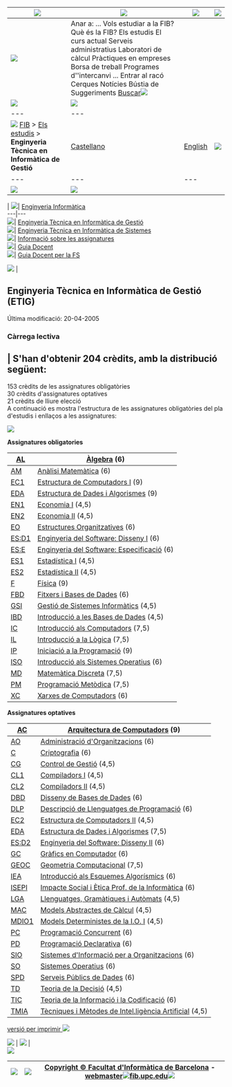 [![](/imatges/logoupc.gif)](index.md) | [![](/imatges-verdblau/logofib.gif)](ca.md) | ![](/imatges/pixel.gif) | ![](/imatges/pixel.gif)  
---|---|---|---  
[![](/imatges-verdblau/raco.gif)](index.md) |  Anar a:  ... Vols estudiar a la FIB? Què és la FIB? Els estudis El curs actual Serveis administratius Laboratori de càlcul Pràctiques en empreses Borsa de treball Programes d''intercanvi ... Entrar al racó Cerques Notícies Bústia de Suggeriments  [Buscar](document.forms\[0\].submit\(\).md)![](/imatges/pixel.gif)  
![](/imatges-verdblau/ombralogo.gif) | ![](/imatges/pixel.gif)  
---|---  
![](/imatges/pixel.gif) [FIB](ca.md) > [Els estudis](ca/Estudis.md) > **Enginyeria Tècnica en Informàtica de Gestió** | [Castellano](es.md) | [English](en.md)| ![](/imatges/pixel.gif)  
---|---|---  
![](/imatges/pixel.gif) |  ![](/imatges/pixel.gif)  
  
| ![](/imatges/pixel.gif)| [Enginyeria
Informàtica](ca/Estudis/pla91/ei91.html.md)  
---|---  
![](/imatges/pixel.gif)| [Enginyeria Tècnica en Informàtica de
Gestió](ca/Estudis/pla91/etig91.html.md)  
![](/imatges/pixel.gif)| [Enginyeria Tècnica en Informàtica de
Sistemes](ca/Estudis/pla91/etis91.html.md)  
![](/imatges/pixel.gif)| [Informació sobre les
assignatures](ca/Estudis/pla91/assignatures/index.html.md)  
![](/imatges/pixel.gif)| [Guia Docent](ca/Estudis/pla91/guiadocent.html.md)  
![](/imatges/pixel.gif)| [Guia Docent per la
FS](ca/Estudis/pla91/guiadocentFS.html.md)  
  
  
![](/imatges/pixel.gif) |    

## Enginyeria Tècnica en Informàtica de Gestió (ETIG)

Última modificació: 20-04-2005  
  

### Càrrega lectiva

| S'han d'obtenir 204 crèdits, amb la distribució següent:  
---  
153 crèdits de les assignatures obligatòries  
30 crèdits d'assignatures optatives  
21 crèdits de lliure elecció  
A continuació es mostra l'estructura de les assignatures obligatòries del pla
d'estudis i enllaços a les assignatures:  
  
![](/imatges/etig91.gif)

**Assignatures obligatories**

[AL](ca/Estudis/pla91/assignatures/AL.html.md) | [Àlgebra](ca/Estudis/pla91/assignatures/AL.html.md) (6)  
---|---  
[AM](ca/Estudis/pla91/assignatures/AM.html.md) | [Anàlisi Matemàtica](ca/Estudis/pla91/assignatures/AM.html.md) (6)  
[EC1](ca/Estudis/pla91/assignatures/EC1.html.md) | [Estructura de Computadors I](ca/Estudis/pla91/assignatures/EC1.html.md) (9)  
[EDA](ca/Estudis/pla91/assignatures/EDA.html.md) | [Estructura de Dades i Algorismes](ca/Estudis/pla91/assignatures/EDA.html.md) (9)  
[EN1](ca/Estudis/pla91/assignatures/EN1.html.md) | [Economia I](ca/Estudis/pla91/assignatures/EN1.html.md) (4,5)  
[EN2](ca/Estudis/pla91/assignatures/EN2.html.md) | [Economia II](ca/Estudis/pla91/assignatures/EN2.html.md) (4,5)  
[EO](ca/Estudis/pla91/assignatures/EO.html.md) | [Estructures Organitzatives](ca/Estudis/pla91/assignatures/EO.html.md) (6)  
[ES:D1](ca/Estudis/pla91/assignatures/ES-D1.html.md) | [Enginyeria del Software: Disseny I](ca/Estudis/pla91/assignatures/ES-D1.html.md) (6)  
[ES:E](ca/Estudis/pla91/assignatures/ES-E.html.md) | [Enginyeria del Software: Especificació](ca/Estudis/pla91/assignatures/ES-E.html.md) (6)  
[ES1](ca/Estudis/pla91/assignatures/ES1.html.md) | [Estadística I](ca/Estudis/pla91/assignatures/ES1.html.md) (4,5)  
[ES2](ca/Estudis/pla91/assignatures/ES2.html.md) | [Estadística II](ca/Estudis/pla91/assignatures/ES2.html.md) (4,5)  
[F](ca/Estudis/pla91/assignatures/F.html.md) | [Física](ca/Estudis/pla91/assignatures/F.html.md) (9)  
[FBD](ca/Estudis/pla91/assignatures/FBD.html.md) | [Fitxers i Bases de Dades](ca/Estudis/pla91/assignatures/FBD.html.md) (6)  
[GSI](ca/Estudis/pla91/assignatures/GSI.html.md) | [Gestió de Sistemes Informàtics](ca/Estudis/pla91/assignatures/GSI.html.md) (4,5)  
[IBD](ca/Estudis/pla91/assignatures/IBD.html.md) | [Introducció a les Bases de Dades](ca/Estudis/pla91/assignatures/IBD.html.md) (4,5)  
[IC](ca/Estudis/pla91/assignatures/IC.html.md) | [Introducció als Computadors](ca/Estudis/pla91/assignatures/IC.html.md) (7,5)  
[IL](ca/Estudis/pla91/assignatures/IL.html.md) | [Introducció a la Lògica](ca/Estudis/pla91/assignatures/IL.html.md) (7,5)  
[IP](ca/Estudis/pla91/assignatures/IP.html.md) | [Iniciació a la Programació](ca/Estudis/pla91/assignatures/IP.html.md) (9)  
[ISO](ca/Estudis/pla91/assignatures/ISO.html.md) | [Introducció als Sistemes Operatius](ca/Estudis/pla91/assignatures/ISO.html.md) (6)  
[MD](ca/Estudis/pla91/assignatures/MD.html.md) | [Matemàtica Discreta](ca/Estudis/pla91/assignatures/MD.html.md) (7,5)  
[PM](ca/Estudis/pla91/assignatures/PM.html.md) | [Programació Metòdica](ca/Estudis/pla91/assignatures/PM.html.md) (7,5)  
[XC](ca/Estudis/pla91/assignatures/XC.html.md) | [Xarxes de Computadors](ca/Estudis/pla91/assignatures/XC.html.md) (6)  
  

**Assignatures optatives**

[AC](ca/Estudis/pla91/assignatures/AC.html.md) | [Arquitectura de Computadors](ca/Estudis/pla91/assignatures/AC.html.md) (9)  
---|---  
[AO](ca/Estudis/pla91/assignatures/AO.html.md) | [Administració d'Organitzacions](ca/Estudis/pla91/assignatures/AO.html.md) (6)  
[C](ca/Estudis/pla91/assignatures/C.html.md) | [Criptografia](ca/Estudis/pla91/assignatures/C.html.md) (6)  
[CG](ca/Estudis/pla91/assignatures/CG.html.md) | [Control de Gestió](ca/Estudis/pla91/assignatures/CG.html.md) (4,5)  
[CL1](ca/Estudis/pla91/assignatures/CL1.html.md) | [Compiladors I](ca/Estudis/pla91/assignatures/CL1.html.md) (4,5)  
[CL2](ca/Estudis/pla91/assignatures/CL2.html.md) | [Compiladors II](ca/Estudis/pla91/assignatures/CL2.html.md) (4,5)  
[DBD](ca/Estudis/pla91/assignatures/DBD.html.md) | [Disseny de Bases de Dades](ca/Estudis/pla91/assignatures/DBD.html.md) (6)  
[DLP](ca/Estudis/pla91/assignatures/DLP.html.md) | [Descripció de Llenguatges de Programació](ca/Estudis/pla91/assignatures/DLP.html.md) (6)  
[EC2](ca/Estudis/pla91/assignatures/EC2.html.md) | [Estructura de Computadors II](ca/Estudis/pla91/assignatures/EC2.html.md) (4,5)  
[EDA](ca/Estudis/pla91/assignatures/EDA.html.md) | [Estructura de Dades i Algorismes](ca/Estudis/pla91/assignatures/EDA.html.md) (7,5)  
[ES:D2](ca/Estudis/pla91/assignatures/ES-D2.html.md) | [Enginyeria del Software: Disseny II](ca/Estudis/pla91/assignatures/ES-D2.html.md) (6)  
[GC](ca/Estudis/pla91/assignatures/GC.html.md) | [Gràfics en Computador](ca/Estudis/pla91/assignatures/GC.html.md) (6)  
[GEOC](ca/Estudis/pla91/assignatures/GEOC.html.md) | [Geometria Computacional](ca/Estudis/pla91/assignatures/GEOC.html.md) (7,5)  
[IEA](ca/Estudis/pla91/assignatures/IEA.html.md) | [Introducció als Esquemes Algorísmics](ca/Estudis/pla91/assignatures/IEA.html.md) (6)  
[ISEPI](ca/Estudis/pla91/assignatures/ISEPI.html.md) | [Impacte Social i Ètica Prof. de la Informàtica](ca/Estudis/pla91/assignatures/ISEPI.html.md) (6)  
[LGA](ca/Estudis/pla91/assignatures/LGA.html.md) | [Llenguatges, Gramàtiques i Autòmats](ca/Estudis/pla91/assignatures/LGA.html.md) (4,5)  
[MAC](ca/Estudis/pla91/assignatures/MAC.html.md) | [Models Abstractes de Càlcul](ca/Estudis/pla91/assignatures/MAC.html.md) (4,5)  
[MDIO1](ca/Estudis/pla91/assignatures/MDIO1.html.md) | [Models Deterministes de la I.O. I](ca/Estudis/pla91/assignatures/MDIO1.html.md) (4,5)  
[PC](ca/Estudis/pla91/assignatures/PC.html.md) | [Programació Concurrent](ca/Estudis/pla91/assignatures/PC.html.md) (6)  
[PD](ca/Estudis/pla91/assignatures/PD.html.md) | [Programació Declarativa](ca/Estudis/pla91/assignatures/PD.html.md) (6)  
[SIO](ca/Estudis/pla91/assignatures/SIO.html.md) | [Sistemes d'Informació per a Organitzacions](ca/Estudis/pla91/assignatures/SIO.html.md) (6)  
[SO](ca/Estudis/pla91/assignatures/SO.html.md) | [Sistemes Operatius](ca/Estudis/pla91/assignatures/SO.html.md) (6)  
[SPD](ca/Estudis/pla91/assignatures/SPD.html.md) | [Serveis Públics de Dades](ca/Estudis/pla91/assignatures/SPD.html.md) (6)  
[TD](ca/Estudis/pla91/assignatures/TD.html.md) | [Teoria de la Decisió](ca/Estudis/pla91/assignatures/TD.html.md) (4,5)  
[TIC](ca/Estudis/pla91/assignatures/TIC.html.md) | [Teoria de la Informació i la Codificació](ca/Estudis/pla91/assignatures/TIC.html.md) (6)  
[TMIA](ca/Estudis/pla91/assignatures/TMIA.html.md) | [Tècniques i Mètodes de Intel.ligència Artificial](ca/Estudis/pla91/assignatures/TMIA.html.md) (4,5)  
  
  

[ versió per imprimir ![](/imatges-verdblau/printer.gif)](imprimir\(\).md)

  
![](/imatges-verdblau/cantonada1.gif) | ![](/imatges/pixel.gif) |   
![](/imatges-verdblau/cantonada2.gif)  
  
![](/imatges/pixel.gif) | ![](/imatges-verdblau/cantonada.gif) |  [Copyright © Facultat d'Informàtica de Barcelona](include/copyright.html.md) \- [webmaster![](/imatges/arroba.gif)fib.upc.edu](mail.md)![](/imatges/pixel.gif)  
---|---|---

